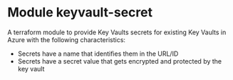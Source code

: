# Module keyvault-secret

A terraform module to provide Key Vaults secrets for existing Key Vaults in Azure with the following characteristics:

- Secrets have a name that identifies them in the URL/ID
- Secrets have a secret value that gets encrypted and protected by the key vault


<!--- BEGIN_TF_DOCS --->

<!--- END_TF_DOCS --->
